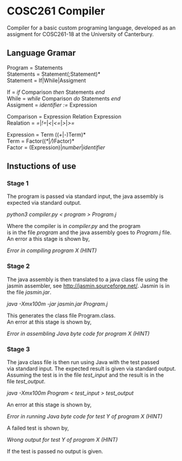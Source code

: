 # COSC261 Compiler
Compiler for a basic custom programing language, developed as an assigment for COSC261-18 at the University of Canterbury.

## Language Gramar
Program = Statements  
Statements = Statement(;Statement)\*  
Statement = If|While|Assigment  

If = *if* Comparison *then* Statements *end*  
While = *while* Comparison *do* Statements *end*  
Assigment = *identifier :=* Expression  

Comparison = Expression Relation Expression  
Realation = *=*|*!=*|*<*|*<=*|*>*|*>=*  

Expression = Term \(\(*+*|*-*\)Term)\*  
Term = Factor\(\(*\**|*/*\)Factor\)\*  
Factor = \(Expression\)|*number*|*identifier*  

## Instuctions of use

### Stage 1  
The program is passed via standard input, the java assembly is  
expected via standard output.  

*python3 compiler.py < program > Program.j*  

Where the compiler is in *compiler.py* and the program  
is in the file *program* and the java assembly goes to *Program.j* file.  
An error a this stage is shown by,  

*Error in compiling program X \(HINT\)*  

### Stage 2  
The java assembly is then translated to a java class file using the  
jasmin assembler, see http://jasmin.sourceforge.net/. Jasmin is in  
the file *jasmin.jar*.  

*java -Xmx100m -jar jasmin.jar Program.j*  

This generates the class file Program.class.  
An error at this stage is shown by,  

*Error in assembling Java byte code for program X \(HINT\)*  

### Stage 3
The java class file is then run using Java with the test passed  
via standard input. The expected result is given via standard output.  
Assuming the test is in the file *test_input* and the result is in the  
file *test_output*.  

*java -Xmx100m Program < test_input > test_output*  

An error at this stage is shown by,  

*Error in running Java byte code for test Y of program X \(HINT\)*  

A failed test is shown by,    

*Wrong output for test Y of program X \(HINT\)*  

If the test is passed no output is given.
